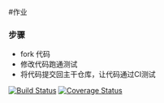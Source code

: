 #作业

### 步骤

* fork 代码
* 修改代码跑通测试
* 将代码提交回主干仓库，让代码通过CI测试

[![Build Status](https://travis-ci.org/FionaFromChina/homework1.svg?branch=master)](https://travis-ci.org/FionaFromChina/homework1)
[![Coverage Status](https://coveralls.io/repos/github/FionaFromChina/homework1/badge.svg?branch=master)](https://coveralls.io/github/FionaFromChina/homework1?branch=master)